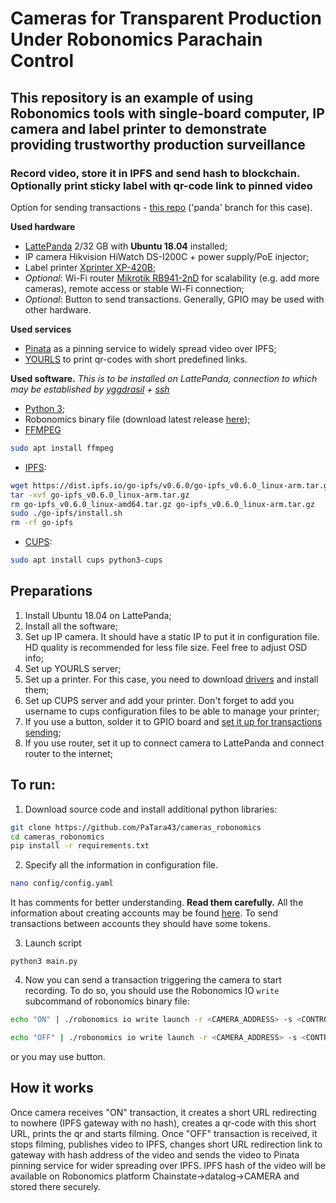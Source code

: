 # Cameras for Transparent Production Under Robonomics Parachain Control

## This repository is an example of using Robonomics tools with single-board computer, IP camera and label printer to demonstrate providing trustworthy production surveillance

### Record video, store it in IPFS and send hash to blockchain. Optionally print sticky label with qr-code link to pinned video

Option for sending transactions - [this repo](https://github.com/PaTara43/robonomics_transaction_by_button_rpi4) ('panda' branch for this case).

**Used hardware**
- [LattePanda](https://www.lattepanda.com/products/2.html) 2/32 GB with **Ubuntu 18.04** installed;
- IP camera Hikvision HiWatch DS-I200C + power supply/PoE injector;
- Label printer [Xprinter XP-420B](https://www.xprintertech.com/xp-420b);
- _Optional_: Wi-Fi router [Mikrotik RB941-2nD](https://mikrotik.com/product/RB941-2nD) for scalability (e.g. add more cameras), remote access or stable Wi-Fi connection;
- _Optional_: Button to send transactions. Generally, GPIO may be used with other hardware.

**Used services**
- [Pinata](https://pinata.cloud/) as a pinning service to widely spread video over IPFS;
- [YOURLS](https://yourls.org/) to print qr-codes with short predefined links.

**Used software.** *This is to be installed on LattePanda, connection to which may be established by [yggdrasil](https://yggdrasil-network.github.io/) + [ssh](https://phoenixnap.com/kb/ssh-to-connect-to-remote-server-linux-or-windows)*

- [Python 3](https://docs.python-guide.org/starting/install3/linux/);
- Robonomics binary file (download latest release [here](https://github.com/airalab/robonomics/releases));
- [FFMPEG](https://ffmpeg.org)
```bash
sudo apt install ffmpeg
```
- [IPFS](https://ipfs.io/):
```bash
wget https://dist.ipfs.io/go-ipfs/v0.6.0/go-ipfs_v0.6.0_linux-arm.tar.gz
tar -xvf go-ipfs_v0.6.0_linux-arm.tar.gz
rm go-ipfs_v0.6.0_linux-amd64.tar.gz go-ipfs_v0.6.0_linux-arm.tar.gz
sudo ./go-ipfs/install.sh
rm -rf go-ipfs
```
- [CUPS](https://www.cups.org/):
```bash
sudo apt install cups python3-cups
```

## Preparations
1) Install Ubuntu 18.04 on LattePanda;
2) Install all the software;
4) Set up IP camera. It should have a static IP to put it in configuration file. HD quality is recommended for less file size. Feel free to adjust OSD info;
5) Set up YOURLS server;
6) Set up a printer. For this case, you need to download [drivers](https://www.xprintertech.com/for-linux) and install them;
7) Set up CUPS server and add your printer. Don't forget to add you username to cups configuration files to be able to manage your printer;
8) If you use a button, solder it to GPIO board and [set it up for transactions sending](https://github.com/PaTara43/robonomics_transaction_by_button_rpi4);
9) If you use router, set it up to connect camera to LattePanda and connect router to the internet;

## To run:
1) Download source code and install additional python libraries:
```bash
git clone https://github.com/PaTara43/cameras_robonomics
cd cameras_robonomics
pip install -r requirements.txt
```
2) Specify all the information in configuration file.
```bash
nano config/config.yaml
```
It has comments for better understanding. **Read them carefully.** All the information about creating accounts may be found [here](https://wiki.robonomics.network/docs/create-account-in-dapp/). To send transactions between accounts they should have some tokens.

3) Launch script
```
python3 main.py
```

4) Now you can send a transaction triggering the camera to start recording. To do so, you should use the Robonomics IO `write` subcommand of robonomics binary file:
```bash
echo "ON" | ./robonomics io write launch -r <CAMERA_ADDRESS> -s <CONTROL’S_KEY>
```
```bash
echo "OFF" | ./robonomics io write launch -r <CAMERA_ADDRESS> -s <CONTROL’S_KEY>
```
or you may use button.

## How it works
Once camera receives "ON" transaction, it creates a short URL redirecting to nowhere (IPFS gateway with no hash), creates a qr-code with this short URL, prints the qr and starts filming. Once "OFF" transaction is received, it stops filming, publishes video to IPFS, changes short URL redirection link to gateway with hash address of the video and sends the video to Pinata pinning service for wider spreading over IPFS. IPFS hash of the video will be available on Robonomics platform Chainstate->datalog->CAMERA and stored there securely.

